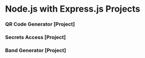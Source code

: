 # Node.js with Express.js Projects

### QR Code Generator [Project]
### Secrets Access [Project]
### Band Generator [Project]

